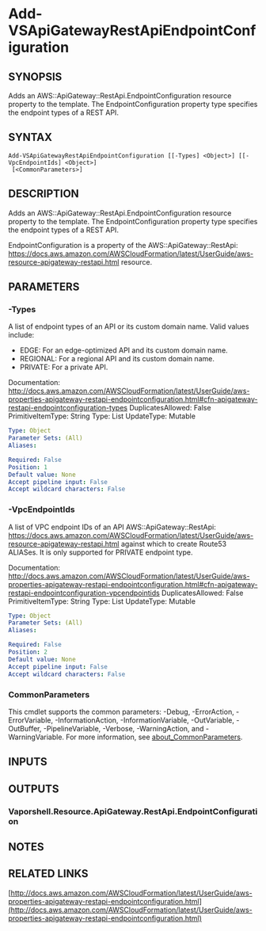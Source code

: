 # Add-VSApiGatewayRestApiEndpointConfiguration

## SYNOPSIS
Adds an AWS::ApiGateway::RestApi.EndpointConfiguration resource property to the template.
The EndpointConfiguration property type specifies the endpoint types of a REST API.

## SYNTAX

```
Add-VSApiGatewayRestApiEndpointConfiguration [[-Types] <Object>] [[-VpcEndpointIds] <Object>]
 [<CommonParameters>]
```

## DESCRIPTION
Adds an AWS::ApiGateway::RestApi.EndpointConfiguration resource property to the template.
The EndpointConfiguration property type specifies the endpoint types of a REST API.

EndpointConfiguration is a property of the AWS::ApiGateway::RestApi: https://docs.aws.amazon.com/AWSCloudFormation/latest/UserGuide/aws-resource-apigateway-restapi.html resource.

## PARAMETERS

### -Types
A list of endpoint types of an API or its custom domain name.
Valid values include:
+ EDGE: For an edge-optimized API and its custom domain name.
+ REGIONAL: For a regional API and its custom domain name.
+ PRIVATE: For a private API.

Documentation: http://docs.aws.amazon.com/AWSCloudFormation/latest/UserGuide/aws-properties-apigateway-restapi-endpointconfiguration.html#cfn-apigateway-restapi-endpointconfiguration-types
DuplicatesAllowed: False
PrimitiveItemType: String
Type: List
UpdateType: Mutable

```yaml
Type: Object
Parameter Sets: (All)
Aliases:

Required: False
Position: 1
Default value: None
Accept pipeline input: False
Accept wildcard characters: False
```

### -VpcEndpointIds
A list of VPC endpoint IDs of an API AWS::ApiGateway::RestApi: https://docs.aws.amazon.com/AWSCloudFormation/latest/UserGuide/aws-resource-apigateway-restapi.html against which to create Route53 ALIASes.
It is only supported for PRIVATE endpoint type.

Documentation: http://docs.aws.amazon.com/AWSCloudFormation/latest/UserGuide/aws-properties-apigateway-restapi-endpointconfiguration.html#cfn-apigateway-restapi-endpointconfiguration-vpcendpointids
DuplicatesAllowed: False
PrimitiveItemType: String
Type: List
UpdateType: Mutable

```yaml
Type: Object
Parameter Sets: (All)
Aliases:

Required: False
Position: 2
Default value: None
Accept pipeline input: False
Accept wildcard characters: False
```

### CommonParameters
This cmdlet supports the common parameters: -Debug, -ErrorAction, -ErrorVariable, -InformationAction, -InformationVariable, -OutVariable, -OutBuffer, -PipelineVariable, -Verbose, -WarningAction, and -WarningVariable. For more information, see [about_CommonParameters](http://go.microsoft.com/fwlink/?LinkID=113216).

## INPUTS

## OUTPUTS

### Vaporshell.Resource.ApiGateway.RestApi.EndpointConfiguration
## NOTES

## RELATED LINKS

[http://docs.aws.amazon.com/AWSCloudFormation/latest/UserGuide/aws-properties-apigateway-restapi-endpointconfiguration.html](http://docs.aws.amazon.com/AWSCloudFormation/latest/UserGuide/aws-properties-apigateway-restapi-endpointconfiguration.html)

